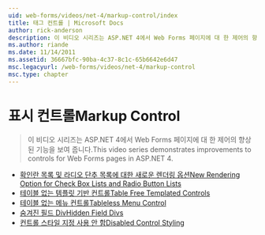 ```yaml
---
uid: web-forms/videos/net-4/markup-control/index
title: 태그 컨트롤 | Microsoft Docs
author: rick-anderson
description: 이 비디오 시리즈는 ASP.NET 4에서 Web Forms 페이지에 대 한 제어의 향상 된 기능을 보여 줍니다.
ms.author: riande
ms.date: 11/14/2011
ms.assetid: 36667bfc-90ba-4c37-8c1c-65b6642e6d47
msc.legacyurl: /web-forms/videos/net-4/markup-control
msc.type: chapter
---
```

<a name="markup-control"></a><span data-ttu-id="99813-103">표시 컨트롤</span><span class="sxs-lookup"><span data-stu-id="99813-103">Markup Control</span></span>
====================
> <span data-ttu-id="99813-104">이 비디오 시리즈는 ASP.NET 4에서 Web Forms 페이지에 대 한 제어의 향상 된 기능을 보여 줍니다.</span><span class="sxs-lookup"><span data-stu-id="99813-104">This video series demonstrates improvements to controls for Web Forms pages in ASP.NET 4.</span></span>


- [<span data-ttu-id="99813-105">확인란 목록 및 라디오 단추 목록에 대한 새로운 렌더링 옵션</span><span class="sxs-lookup"><span data-stu-id="99813-105">New Rendering Option for Check Box Lists and Radio Button Lists</span></span>](aspnet-4-quick-hit-new-rendering-option-for-check-box-lists-and-radio-button-lists.md)
- [<span data-ttu-id="99813-106">테이블 없는 템플릿 기반 컨트롤</span><span class="sxs-lookup"><span data-stu-id="99813-106">Table Free Templated Controls</span></span>](aspnet-4-quick-hit-table-free-templated-controls.md)
- [<span data-ttu-id="99813-107">테이블 없는 메뉴 컨트롤</span><span class="sxs-lookup"><span data-stu-id="99813-107">Tableless Menu Control</span></span>](aspnet-4-quick-hit-tableless-menu-control.md)
- [<span data-ttu-id="99813-108">숨겨진 필드 Div</span><span class="sxs-lookup"><span data-stu-id="99813-108">Hidden Field Divs</span></span>](aspnet-4-quick-hit-hidden-field-divs.md)
- [<span data-ttu-id="99813-109">컨트롤 스타일 지정 사용 안 함</span><span class="sxs-lookup"><span data-stu-id="99813-109">Disabled Control Styling</span></span>](aspnet-4-quick-hit-disabled-control-styling.md)
